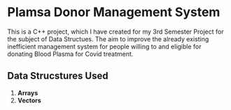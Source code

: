 # Plamsa Donor Management System

This is a C++ project, which I have created for my 3rd Semester Project for the subject of Data Structues. The aim to improve the already existing inefficient management system for people willing to and eligible for donating Blood Plasma for Covid treatment.

  ## Data Strucstures Used

1. **Arrays**
2. **Vectors**
